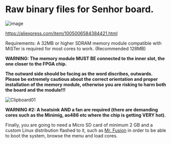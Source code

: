 # Raw binary files for Senhor board.
![image](https://github.com/user-attachments/assets/d68bc8fa-f05c-4b33-9088-9814994d0155)

https://aliexpress.com/item/1005006584384421.html

Requirements: A 32MB or higher SDRAM memory module compatible with MiSTer is required for most cores to work. (Recommended 128MB)

**WARNING: The memory module MUST BE connected to the inner slot, the one closer to the FPGA chip.**

**The outward side should be facing as the word discribes, outwards. Please be extremely cautious about the correct orientation and proper installation of the memory module, otherwise you are risking to harm both the board and the module!!!**

![Clipboard01](https://github.com/user-attachments/assets/5d5292ab-acc2-4b75-9715-01001581ac89)

**WARNING #2: A heatsink AND a fan are required (there are demanding cores such as the Minimig, ao486 etc where the chip is getting VERY hot).**

Finally, you are going to need a Micro SD card of minimum 2 GB and a custom Linux distribution flashed to it, such as [Mr. Fusion](https://github.com/MiSTer-devel/mr-fusion) in order to be able to boot the system, browse the menu and load cores.
